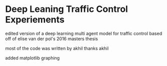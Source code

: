 # Deep Leaning Traffic Control Experiements
 edited version of a deep learning multi agent model for traffic control based off of elise van der pol's 2016 masters thesis

most of the code was written by akhil thanks akhil 

added matplotlib graphing
